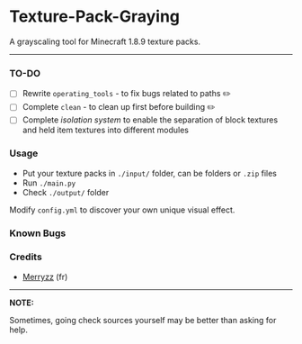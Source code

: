 # Texture-Pack-Graying
A grayscaling tool for Minecraft 1.8.9 texture packs.

------------

### TO-DO
- [ ] Rewrite `operating_tools` - to fix bugs related to paths ✏️
- [ ] Complete `clean` - to clean up first before building ✏️
- [ ] Complete *isolation system* to enable the separation of block textures and held item textures into different modules

### Usage
* Put your texture packs in `./input/` folder, can be folders or `.zip` files
* Run `./main.py` 
* Check `./output/` folder

Modify `config.yml` to discover your own unique visual effect.

### Known Bugs

### Credits
* [Merryzz](https://www.youtube.com/@Merryzz) (fr)

------------

**NOTE:**

Sometimes, going check sources yourself may be better than asking for help.